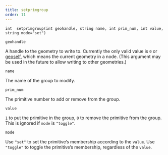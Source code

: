 ```yaml
---
title: setprimgroup
order: 11
---
```

`int  setprimgroup(int geohandle, string name, int prim_num, int value, string mode="set")`

`geohandle`

A handle to the geometry to write to. Currently the only valid value is `0` or [geoself](../geometry/geoself "Returns a handle to the current geometry."), which means the current geometry in a node. (This argument may be used in the future to allow writing to other geometries.)

`name`

The name of the group to modify.

`prim_num`

The primitive number to add or remove from the group.

`value`

`1` to put the primitive in the group, `0` to remove the primitive from the group.
This is ignored if `mode` is `"toggle"`.

`mode`

Use `"set"` to set the primitive’s membership according to the `value`.
Use `"toggle"` to toggle the primitive’s membership, regardless of the `value`.
